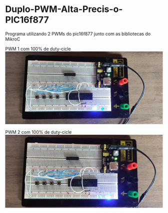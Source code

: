 # Duplo-PWM-Alta-Precis-o-PIC16f877

Programa utilizando 2 PWMs do pic16f877 junto com as bibliotecas do MikroC

PWM 1 com 100% de duty-cicle
![alt text](https://github.com/Guiimartinho/Duplo-PWM-Alta-Precis-o-PIC16f877/blob/main/WhatsApp%20Image%202020-12-03%20at%2015.51.02%20(1).jpeg)



PWM 2 com 100% de duty-cicle
![alt text](https://github.com/Guiimartinho/Duplo-PWM-Alta-Precis-o-PIC16f877/blob/main/WhatsApp%20Image%202020-12-03%20at%2015.51.02.jpeg)
